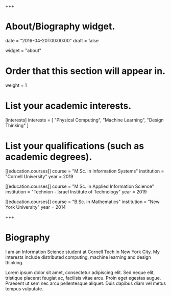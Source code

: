 +++
# About/Biography widget.

date = "2016-04-20T00:00:00"
draft = false

widget = "about"

# Order that this section will appear in.
weight = 1

# List your academic interests.
[interests]
  interests = [
    "Physical Computing",
    "Machine Learning",
    "Design Thinking"
  ]

# List your qualifications (such as academic degrees).
[[education.courses]]
  course = "M.Sc. in Information Systems"
  institution = "Cornell University"
  year = 2019

[[education.courses]]
  course = "M.Sc. in Applied Information Science"
  institution = "Technion - Israel Institute of Technology"
  year = 2019

[[education.courses]]
  course = "B.Sc. in Mathematics"
  institution = "New York University"
  year = 2014
 
+++

# Biography

I am an Information Science student at Cornell Tech in New York City. My interests include distributed computing, machine learning and design thinking.

Lorem ipsum dolor sit amet, consectetur adipiscing elit. Sed neque elit, tristique placerat feugiat ac, facilisis vitae arcu. Proin eget egestas augue. Praesent ut sem nec arcu pellentesque aliquet. Duis dapibus diam vel metus tempus vulputate. 
